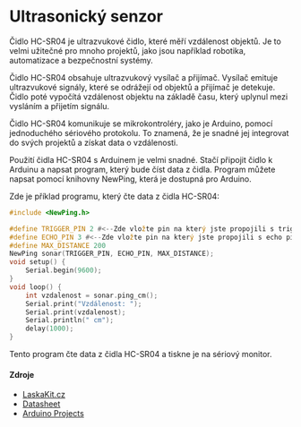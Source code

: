# Ultrasonický senzor

Čidlo HC-SR04 je ultrazvukové čidlo, které měří vzdálenost objektů. Je to velmi užitečné pro mnoho projektů, jako jsou například robotika, automatizace a bezpečnostní systémy.

Čidlo HC-SR04 obsahuje ultrazvukový vysílač a přijímač. Vysílač emituje ultrazvukové signály, které se odrážejí od objektů a přijímač je detekuje. Čidlo poté vypočítá vzdálenost objektu na základě času, který uplynul mezi vysláním a přijetím signálu.

Čidlo HC-SR04 komunikuje se mikrokontroléry, jako je Arduino, pomocí jednoduchého sériového protokolu. To znamená, že je snadné jej integrovat do svých projektů a získat data o vzdálenosti.

Použití čidla HC-SR04 s Arduinem je velmi snadné. Stačí připojit čidlo k Arduinu a napsat program, který bude číst data z čidla. Program můžete napsat pomocí knihovny NewPing, která je dostupná pro Arduino.

Zde je příklad programu, který čte data z čidla HC-SR04:

``` cpp
#include <NewPing.h> 

#define TRIGGER_PIN 2 #<--Zde vložte pin na který jste propojili s trigger pinem
#define ECHO_PIN 3 #<--Zde vložte pin na který jste propojili s echo pinem
#define MAX_DISTANCE 200 
NewPing sonar(TRIGGER_PIN, ECHO_PIN, MAX_DISTANCE);
void setup() {   
	Serial.begin(9600); 
} 
void loop() {   
	int vzdalenost = sonar.ping_cm();
	Serial.print("Vzdálenost: ");
	Serial.print(vzdalenost); 
	Serial.println(" cm");   
	delay(1000); 
}
```

Tento program čte data z čidla HC-SR04 a tiskne je na sériový monitor.

#### Zdroje

- [LaskaKit.cz](https://www.laskakit.cz/arduino-ultrazvukovy-meric-vzdalenosti-hc-sr04/)
- [Datasheet](https://cdn.sparkfun.com/datasheets/Sensors/Proximity/HCSR04.pdf)
- [Arduino Projects](https://projecthub.arduino.cc/Isaac100/7cabe1ec-70a7-4bf8-a239-325b49b53cd4)